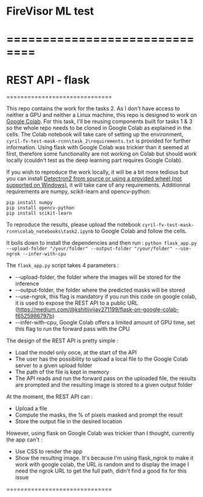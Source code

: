 # FireVisor ML test
==============================
==============================


# REST API - flask

==============================

This repo contains the work for the tasks 2. As I don't have access to neither a GPU and neither a Linux machine, this repo is designed to work on [Google Colab](https://colab.research.google.com/). For this task, I'll be reusing components built for tasks 1 & 3 so the whole repo needs to be cloned in Google Colab as explained in the cells. The Colab notebook will take care of setting up the environment, `cyril-fv-test-mask-rcnn\task_2\requirements.txt` is provided for further information. Using flask with Google Colab was trickier than it seemed at first, therefore some functionality are not working on Colab but should work locally (couldn't test as the deep learning part requires Google Colab).

If you wish to reproduce the work locally, it will be a bit more tedious but you can install [Detectron2 from source or using a provided wheel (not supported on Windows)](https://github.com/facebookresearch/detectron2/blob/master/INSTALL.md), it will take care of any requirements. Additionnal requirements are numpy, scikit-learn and opencv-python: 

```
pip install numpy
pip install opencv-python
pip install scikit-learn

```

To reproduce the results, please upload the notebook `cyril-fv-test-mask-rcnn\colab_notebooks\task2.ipynb` to Google Colab and follow the cells. 

It boils down to install the dependencies and then run : `python flask_app.py --upload-folder "/your/folder" --output-folder "/your/folder" --use-ngrok --infer-with-cpu`

The `flask_app.py` script takes 4 parameters :
- --upload-folder, the folder where the images will be stored for the inference
- --output-folder, the folder where the predicted masks will be stored
- --use-ngrok, this flag is mandatory if you run this code on google colab, it is used to expose the REST API to a public URL (https://medium.com/@kshitijvijay271199/flask-on-google-colab-f6525986797b)
- --infer-with-cpu, Google Colab offers a limited amount of GPU time, set this flag to run the forward pass with the CPU

The design of the REST API is pretty simple : 
- Load the model only once, at the start of the API
- The user has the possibility to upload a local file to the Google Colab server to a given upload folder
- The path of the file is kept in memory
- The API reads and run the forward pass on the uploaded file, the results are prompted and the resulting image is stored to a given output folder


At the moment, the REST API can : 
- Upload a file
- Compute the masks, the % of pixels masked and prompt the result
- Store the output file in the desired location

However, using flask on Google Colab was trickier than I thought, currently the app can't :
- Use CSS to render the app
- Show the resulting image. It's because I'm using flask_ngrok to make it work with google colab, the URL is random and to display the image I need the ngrok URL to get the full path, didn't find a good fix for this issue


==============================

